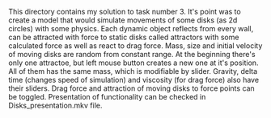 This directory contains my solution to task number 3. 
It's point was to create a model that would simulate movements of some disks (as 2d circles) with some physics. Each dynamic object reflects from every wall, can be attracted with force to static disks called attractors with some calculated force as well as react to drag force. 
Mass, size and initial velocity of moving disks are random from constant range. At the beginning there's only one attractoe, but left mouse button creates a new one at it's position. All of them has the same mass, which is modifiable by slider. Gravity, delta time (changes speed of simulation) and viscosity (for drag force) also have their sliders. Drag force and attraction of moving disks to force points can be toggled. 
Presentation of functionality can be checked in Disks_presentation.mkv file.